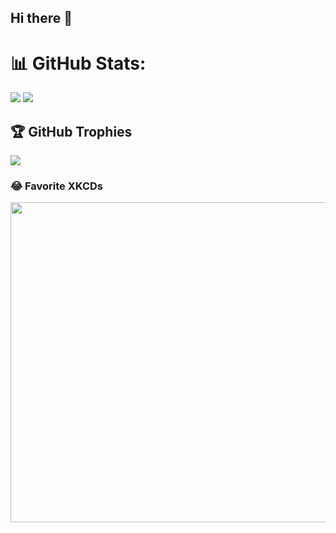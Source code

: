 ## Hi there 👋
# 📊 GitHub Stats:
![](http://github-profile-summary-cards.vercel.app/api/cards/profile-details?username=joey-kilgore&theme=solarized_dark)
![](https://github-readme-streak-stats.herokuapp.com/?user=joey-kilgore&theme=dark&hide_border=false)<br/>

## 🏆 GitHub Trophies
![](https://github-profile-trophy.vercel.app/?username=joey-kilgore&theme=darkhub&no-frame=false&no-bg=false&margin-w=4&rank=-?,-C)

### 😂 Favorite XKCDs
<img src="https://imgs.xkcd.com/comics/self_description.png" width="512px"/>

